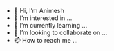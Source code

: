 - 👋 Hi, I’m Animesh
- 👀 I’m interested in ...
- 🌱 I’m currently learning ...
- 💞️ I’m looking to collaborate on ...
- 📫 How to reach me ...

<!---
ani-backend/ani-backend is a ✨ special ✨ repository because its `README.md` (this file) appears on your GitHub profile.
You can click the Preview link to take a look at your changes.
--->
